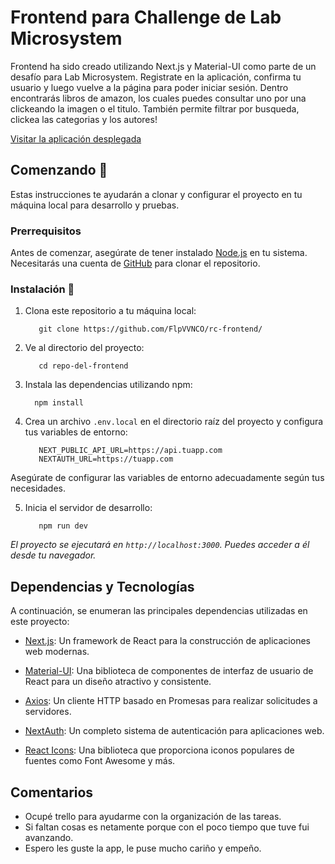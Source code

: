 # Frontend para Challenge de Lab Microsystem


Frontend ha sido creado utilizando Next.js y Material-UI como parte de un desafío para Lab Microsystem. 
Registrate en la aplicación, confirma tu usuario y luego vuelve a la página para poder iniciar sesión.
Dentro encontrarás libros de amazon, los cuales puedes consultar uno por una clickeando la imagen o el titulo. 
También permite filtrar por busqueda, clickea las categorias y los autores!

[Visitar la aplicación desplegada](https://readconnect.vercel.app/)

## Comenzando 🚀

Estas instrucciones te ayudarán a clonar y configurar el proyecto en tu máquina local para desarrollo y pruebas.

### Prerrequisitos

Antes de comenzar, asegúrate de tener instalado [Node.js](https://nodejs.org/) en tu sistema. Necesitarás una cuenta de [GitHub](https://github.com/) para clonar el repositorio.

### Instalación 🔧

1. Clona este repositorio a tu máquina local:

   ```
      git clone https://github.com/FlpVVNCO/rc-frontend/
   ```
2. Ve al directorio del proyecto:

   ```
      cd repo-del-frontend
   ```
4. Instala las dependencias utilizando npm:

    ```
      npm install
    ```
 
5. Crea un archivo `.env.local` en el directorio raíz del proyecto y configura tus variables de entorno:

   ```
      NEXT_PUBLIC_API_URL=https://api.tuapp.com
      NEXTAUTH_URL=https://tuapp.com
   ```

Asegúrate de configurar las variables de entorno adecuadamente según tus necesidades.

5. Inicia el servidor de desarrollo:

   ```
      npm run dev
   ```
_El proyecto se ejecutará en `http://localhost:3000`. Puedes acceder a él desde tu navegador._
   
## Dependencias y Tecnologías

A continuación, se enumeran las principales dependencias utilizadas en este proyecto:

- [Next.js](https://nextjs.org/): Un framework de React para la construcción de aplicaciones web modernas.

- [Material-UI](https://material-ui.com/): Una biblioteca de componentes de interfaz de usuario de React para un diseño atractivo y consistente.

- [Axios](https://axios-http.com/): Un cliente HTTP basado en Promesas para realizar solicitudes a servidores.

- [NextAuth](https://next-auth.js.org/): Un completo sistema de autenticación para aplicaciones web.

- [React Icons](https://react-icons.github.io/react-icons/): Una biblioteca que proporciona iconos populares de fuentes como Font Awesome y más.

## Comentarios

- Ocupé trello para ayudarme con la organización de las tareas.
- Si faltan cosas es netamente porque con el poco tiempo que tuve fui avanzando.
- Espero les guste la app, le puse mucho cariño y empeño.
